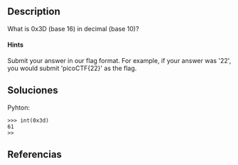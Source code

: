 ## Description

What is 0x3D (base 16) in decimal (base 10)?

#### Hints 

Submit your answer in our flag format. For example, if your answer was '22', you would submit 'picoCTF{22}' as the flag.


## Soluciones
Pyhton:

 ````
>>> int(0x3d)
61
>>
```` 


## Referencias
